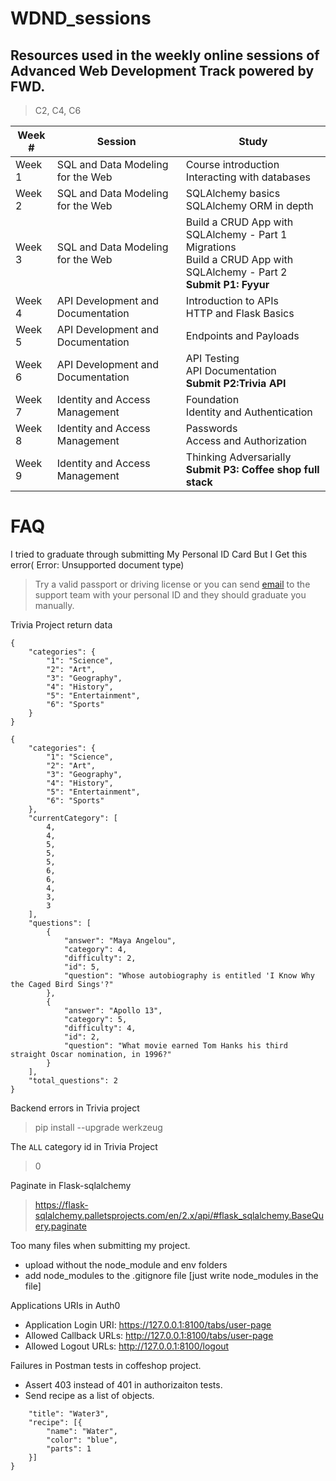 # WDND_sessions
## Resources used in the weekly online sessions of Advanced Web Development Track powered by FWD.

> C2, C4, C6

Week # | Session | Study
--- | --- | ---
Week 1 | SQL and Data Modeling for the Web	|   Course introduction <br> Interacting with databases
Week 2	| SQL and Data Modeling for the Web |  SQLAlchemy basics <br> SQLAlchemy ORM in depth
Week 3 |	SQL and Data Modeling for the Web |	 Build a CRUD App with SQLAlchemy - Part 1 <br> Migrations <br> Build a CRUD App with SQLAlchemy - Part 2 <br> **Submit P1: Fyyur**
Week 4	| API Development and Documentation	|  Introduction to APIs <br> HTTP and Flask Basics
Week 5 |	API Development and Documentation	|  Endpoints and Payloads
Week 6 |	API Development and Documentation |	 API Testing <br> API Documentation <br> **Submit P2:Trivia API**
Week 7 | 	Identity and Access Management | Foundation <br> Identity and Authentication
Week 8	| Identity and Access Management |	Passwords <br> Access and Authorization
Week 9	| Identity and Access Management |	Thinking Adversarially <br> **Submit P3: Coffee shop full stack**

# FAQ
I tried to graduate through submitting My Personal ID Card But I Get this error( Error: Unsupported document type)
> Try a valid passport or driving license or you can send [email](fwd-support@udacity.com) to the support team with your personal ID and they should graduate you manually.


Trivia Project return data
```
{
    "categories": {
        "1": "Science",
        "2": "Art",
        "3": "Geography",
        "4": "History",
        "5": "Entertainment",
        "6": "Sports"
    }
}
```
```
{
    "categories": {
        "1": "Science",
        "2": "Art",
        "3": "Geography",
        "4": "History",
        "5": "Entertainment",
        "6": "Sports"
    },
    "currentCategory": [
        4,
        4,
        5,
        5,
        5,
        6,
        6,
        4,
        3,
        3
    ],
    "questions": [
        {
            "answer": "Maya Angelou",
            "category": 4,
            "difficulty": 2,
            "id": 5,
            "question": "Whose autobiography is entitled 'I Know Why the Caged Bird Sings'?"
        },
        {
            "answer": "Apollo 13",
            "category": 5,
            "difficulty": 4,
            "id": 2,
            "question": "What movie earned Tom Hanks his third straight Oscar nomination, in 1996?"
        }
    ],
    "total_questions": 2
}
```

Backend errors in Trivia project
> pip install --upgrade werkzeug

The `ALL` category id in Trivia Project
> 0

Paginate in Flask-sqlalchemy
> https://flask-sqlalchemy.palletsprojects.com/en/2.x/api/#flask_sqlalchemy.BaseQuery.paginate

Too many files when submitting my project.
* upload without the node_module and env folders
* add node_modules to the .gitignore file [just write node_modules in the file]

Applications URIs in Auth0
* Application Login URI: https://127.0.0.1:8100/tabs/user-page
* Allowed Callback URLs: http://127.0.0.1:8100/tabs/user-page
* Allowed Logout URLs: http://127.0.0.1:8100/logout


Failures in Postman tests in coffeshop project.
* Assert 403 instead of 401 in authorizaiton tests.
* Send recipe as a list of objects.
```{
    "title": "Water3",
    "recipe": [{
        "name": "Water",
        "color": "blue",
        "parts": 1
    }]
}
```



